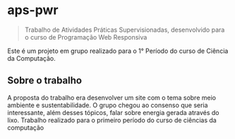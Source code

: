 # aps-pwr
> Trabalho de Atividades Práticas Supervisionadas, desenvolvido para o curso de Programação Web Responsiva

Este é um projeto em grupo realizado para o 1° Período do curso de Ciência da Computação.

## Sobre o trabalho

A proposta do trabalho era desenvolver um site com o tema sobre meio ambiente e sustentabilidade. 
O grupo chegou ao consenso que seria interessante, além desses tópicos, falar sobre energia gerada 
através do lixo. Trabalho realizado para o primeiro período do curso de ciências da computação
